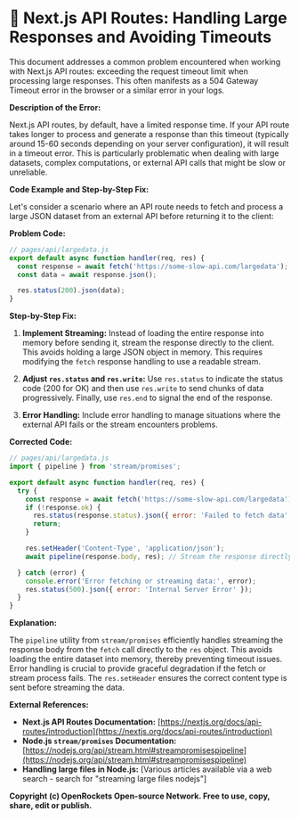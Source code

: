 # 🐞 Next.js API Routes: Handling Large Responses and Avoiding Timeouts


This document addresses a common problem encountered when working with Next.js API routes: exceeding the request timeout limit when processing large responses.  This often manifests as a 504 Gateway Timeout error in the browser or a similar error in your logs.

**Description of the Error:**

Next.js API routes, by default, have a limited response time. If your API route takes longer to process and generate a response than this timeout (typically around 15-60 seconds depending on your server configuration), it will result in a timeout error. This is particularly problematic when dealing with large datasets, complex computations, or external API calls that might be slow or unreliable.

**Code Example and Step-by-Step Fix:**

Let's consider a scenario where an API route needs to fetch and process a large JSON dataset from an external API before returning it to the client:

**Problem Code:**

```javascript
// pages/api/largedata.js
export default async function handler(req, res) {
  const response = await fetch('https://some-slow-api.com/largedata'); // This might take a long time
  const data = await response.json();

  res.status(200).json(data); 
}
```

**Step-by-Step Fix:**

1. **Implement Streaming:** Instead of loading the entire response into memory before sending it, stream the response directly to the client.  This avoids holding a large JSON object in memory.  This requires modifying the `fetch` response handling to use a readable stream.

2. **Adjust `res.status` and `res.write`:** Use `res.status` to indicate the status code (200 for OK) and then use `res.write` to send chunks of data progressively. Finally, use `res.end` to signal the end of the response.

3. **Error Handling:** Include error handling to manage situations where the external API fails or the stream encounters problems.

**Corrected Code:**


```javascript
// pages/api/largedata.js
import { pipeline } from 'stream/promises';

export default async function handler(req, res) {
  try {
    const response = await fetch('https://some-slow-api.com/largedata');
    if (!response.ok) {
      res.status(response.status).json({ error: 'Failed to fetch data' });
      return;
    }

    res.setHeader('Content-Type', 'application/json');
    await pipeline(response.body, res); // Stream the response directly

  } catch (error) {
    console.error('Error fetching or streaming data:', error);
    res.status(500).json({ error: 'Internal Server Error' });
  }
}

```

**Explanation:**

The `pipeline` utility from `stream/promises` efficiently handles streaming the response body from the `fetch` call directly to the `res` object. This avoids loading the entire dataset into memory, thereby preventing timeout issues.  Error handling is crucial to provide graceful degradation if the fetch or stream process fails.  The `res.setHeader` ensures the correct content type is sent before streaming the data.


**External References:**

* **Next.js API Routes Documentation:** [https://nextjs.org/docs/api-routes/introduction](https://nextjs.org/docs/api-routes/introduction)
* **Node.js `stream/promises` Documentation:** [https://nodejs.org/api/stream.html#streampromisespipeline](https://nodejs.org/api/stream.html#streampromisespipeline)
* **Handling large files in Node.js:**  [Various articles available via a web search - search for "streaming large files nodejs"]


**Copyright (c) OpenRockets Open-source Network. Free to use, copy, share, edit or publish.**


